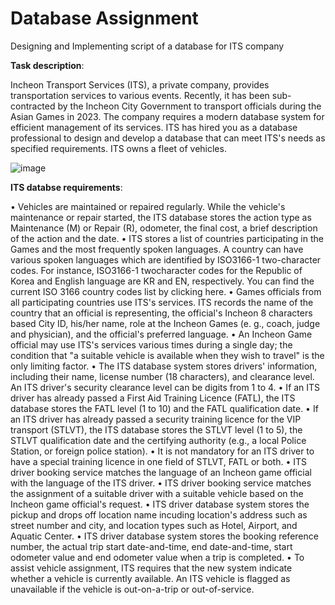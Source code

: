 # Database Assignment

Designing and Implementing script of a database for ITS company

**Task description**:

Incheon Transport Services (ITS), a private company, provides transportation services to
various events. Recently, it has been sub-contracted by the Incheon City Government
to transport officials during the Asian Games in 2023. The company requires a
modern database system for efficient management of its services. ITS has hired
you as a database professional to design and develop a database that can meet
ITS's needs as specified requirements. ITS owns a fleet of vehicles.

![image](https://github.com/MaximeJin/DatabaseAssignment/assets/99347092/8b6ebac0-3822-486b-9207-eb016c8dee42)

**ITS databse requirements**:

• Vehicles are maintained or repaired regularly. While the vehicle's maintenance or
repair started, the ITS database stores the action type as Maintenance (M) or
Repair (R), odometer, the final cost, a brief description of the action and the date.
• ITS stores a list of countries participating in the Games and the most frequently
spoken languages. A country can have various spoken languages which are
identified by ISO3166-1 two-character codes. For instance, ISO3166-1 twocharacter codes for the Republic of Korea and English language are KR and EN,
respectively. You can find the current ISO 3166 country codes list by clicking here.
• Games officials from all participating countries use ITS's services. ITS records the
name of the country that an official is representing, the official's Incheon 8
characters based City ID, his/her name, role at the Incheon Games (e. g., coach,
judge and physician), and the official's preferred language.
• An Incheon Game official may use ITS's services various times during a single
day; the condition that "a suitable vehicle is available when they wish to travel" is
the only limiting factor.
• The ITS database system stores drivers' information, including their name,
license number (18 characters), and clearance level. An ITS driver's security
clearance level can be digits from 1 to 4.
• If an ITS driver has already passed a First Aid Training Licence (FATL), the ITS
database stores the FATL level (1 to 10) and the FATL qualification date.
• If an ITS driver has already passed a security training licence for the VIP transport
(STLVT), the ITS database stores the STLVT level (1 to 5), the STLVT qualification
date and the certifying authority (e.g., a local Police Station, or foreign police
station).
• It is not mandatory for an ITS driver to have a special training licence in one field
of STLVT, FATL or both.
• ITS driver booking service matches the language of an Incheon game official with
the language of the ITS driver.
• ITS driver booking service matches the assignment of a suitable driver with a
suitable vehicle based on the Incheon game official's request.
• ITS driver database system stores the pickup and drops off location name
incuding location's address such as street number and city, and location types
such as Hotel, Airport, and Aquatic Center.
• ITS driver database system stores the booking reference number, the actual trip
start date-and-time, end date-and-time, start odometer value and end odometer
value when a trip is completed.
• To assist vehicle assignment, ITS requires that the new system indicate whether
a vehicle is currently available. An ITS vehicle is flagged as unavailable if the
vehicle is out-on-a-trip or out-of-service.

